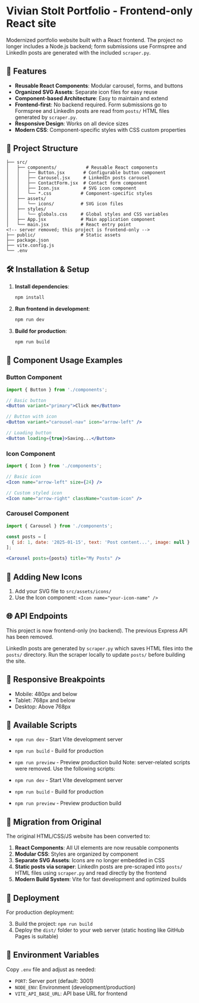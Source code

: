 # Vivian Stolt Portfolio - Frontend-only React site

Modernized portfolio website built with a React frontend. The project no longer includes a Node.js backend; form submissions use Formspree and LinkedIn posts are generated with the included `scraper.py`.

## 🚀 Features

- **Reusable React Components**: Modular carousel, forms, and buttons
- **Organized SVG Assets**: Separate icon files for easy reuse
- **Component-based Architecture**: Easy to maintain and extend
- **Frontend-first**: No backend required. Form submissions go to Formspree and LinkedIn posts are read from `posts/` HTML files generated by `scraper.py`.
- **Responsive Design**: Works on all device sizes
- **Modern CSS**: Component-specific styles with CSS custom properties

## 📁 Project Structure

```
├── src/
│   ├── components/           # Reusable React components
│   │   ├── Button.jsx       # Configurable button component
│   │   ├── Carousel.jsx     # LinkedIn posts carousel
│   │   ├── ContactForm.jsx  # Contact form component
│   │   ├── Icon.jsx         # SVG icon component
│   │   └── *.css           # Component-specific styles
│   ├── assets/
│   │   └── icons/          # SVG icon files
│   ├── styles/
│   │   └── globals.css     # Global styles and CSS variables
│   ├── App.jsx             # Main application component
│   └── main.jsx            # React entry point
<!-- server removed; this project is frontend-only -->
├── public/                 # Static assets
├── package.json
├── vite.config.js
└── .env
```

## 🛠 Installation & Setup

1. **Install dependencies**:
   ```bash
   npm install
   ```

2. **Run frontend in development**:
   ```bash
   npm run dev
   ```

5. **Build for production**:
   ```bash
   npm run build
   ```

## 🎨 Component Usage Examples

### Button Component
```jsx
import { Button } from './components';

// Basic button
<Button variant="primary">Click me</Button>

// Button with icon
<Button variant="carousel-nav" icon="arrow-left" />

// Loading button
<Button loading={true}>Saving...</Button>
```

### Icon Component
```jsx
import { Icon } from './components';

// Basic icon
<Icon name="arrow-left" size={24} />

// Custom styled icon
<Icon name="arrow-right" className="custom-icon" />
```

### Carousel Component
```jsx
import { Carousel } from './components';

const posts = [
  { id: 1, date: '2025-01-15', text: 'Post content...', image: null }
];

<Carousel posts={posts} title="My Posts" />
```

## 🔧 Adding New Icons

1. Add your SVG file to `src/assets/icons/`
2. Use the Icon component: `<Icon name="your-icon-name" />`

## 🌐 API Endpoints

This project is now frontend-only (no backend). The previous Express API has been removed.

LinkedIn posts are generated by `scraper.py` which saves HTML files into the `posts/` directory. Run the scraper locally to update `posts/` before building the site.

## 📱 Responsive Breakpoints

- Mobile: 480px and below
- Tablet: 768px and below
- Desktop: Above 768px

## 🎯 Available Scripts

- `npm run dev` - Start Vite development server
- `npm run build` - Build for production
- `npm run preview` - Preview production build
Note: server-related scripts were removed. Use the following scripts:

- `npm run dev` - Start Vite development server
- `npm run build` - Build for production
- `npm run preview` - Preview production build

## 🔄 Migration from Original

The original HTML/CSS/JS website has been converted to:

1. **React Components**: All UI elements are now reusable components
2. **Modular CSS**: Styles are organized by component
3. **Separate SVG Assets**: Icons are no longer embedded in CSS
4. **Static posts via scraper**: LinkedIn posts are pre-scraped into `posts/` HTML files using `scraper.py` and read directly by the frontend
5. **Modern Build System**: Vite for fast development and optimized builds

## 🚀 Deployment

For production deployment:

3. Build the project: `npm run build`
4. Deploy the `dist/` folder to your web server (static hosting like GitHub Pages is suitable)

## 📝 Environment Variables

Copy `.env` file and adjust as needed:
- `PORT`: Server port (default: 3001)
- `NODE_ENV`: Environment (development/production)
- `VITE_API_BASE_URL`: API base URL for frontend